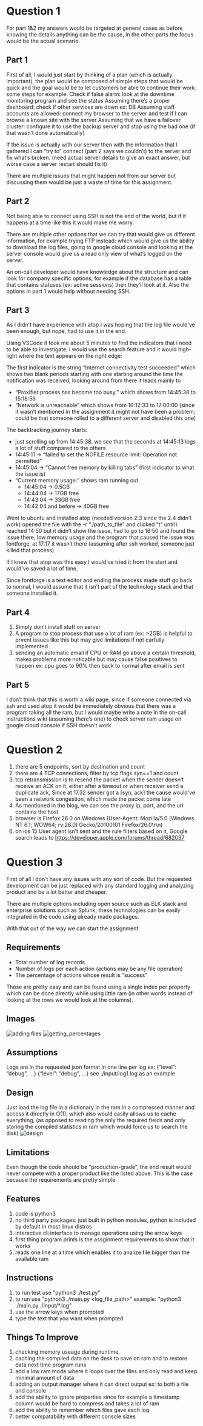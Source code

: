 # Question 1
For part 1&2 my answers would be targeted at general cases as before knowing the details anything can be the cause, in the other parts the focus would be the actual scenario.

## Part 1
First of all, I would just start by thinking of a plan (which is actually important), the plan would be composed of simple steps that would be quick and the goal would be to let customers be able to continue their work. some steps for example:
Check if false alarm: look at the downtime monitoring program and see the status
Assuming there’s a proper dashboard: check if other services are down ex: DB
Assuming staff accounts are allowed: connect my browser to the server and test if I can browse a known site with the server
Assuming that we have a failover cluster: configure it to use the backup server and stop using the bad one (if that wasn’t done automatically)

If the issue is actually with our server then with the information that I gathered I can “try to” connect (part 2 says we couldn’t) to the server and fix what’s broken. (need actual server details to give an exact answer, but worse case a server restart should fix it)

There are multiple issues that might happen not from our server but discussing them would be just a waste of time for this assignment.

## Part 2
Not being able to connect using SSH is not the end of the world, but if it happens at a time like this it would make me worry.

There are multiple other options that we can try that would give us different information, for example trying FTP instead: which would give us the ability to download the log files, going to google cloud console and looking at the server console would give us a read only view of what’s logged on the server.

An on-call developer would have knowledge about the structure and can look for company specific options, for example if the database has a table that contains statuses (ex: active sessions) then they’ll look at it. Also the options in part 1 would help without needing SSH.

## Part 3
As I didn't have experience with atop I was hoping that the log file would’ve been enough, but nope, had to use it in the end.

Using VSCode it took me about 5 minutes to find the indicators that i need to be able to investigate, i would use the search feature and it would high-light where the text appears on the right edge:

The first indicator is the string “Internet connectivity test succeeded” which shows two blank periods starting with one starting around the time the notification was received, looking around from there it leads mainly to
* “Proxifier process has become too busy.” which shows from 14:45:38 to 15:18:58
* “Network is unreachable” which shows from 16:12:33 to 17:00:00 (since it wasn’t mentioned in the assignment it might not have been a problem; could be that someone rolled to a different server and disabled this one)

The backtracking journey starts: 
* just scrolling up from 14:45:38, we see that the seconds at 14:45:13 logs a lot of stuff compared to the others
* 14:45:11 -> “failed to set the NOFILE resource limit: Operation not permitted”
* 14:45:04 -> “Cannot free memory by killing tabs” (first indicator to what the issue is)
* “Current memory usage:” shows ram running out
  * 14:45:04 -> 0.5GB
  * 14:44:04 -> 17GB free
  * 14:43:04 -> 33GB free
  * 14:42:04 and before -> 40GB free

Went to ubuntu and installed atop (needed version 2.3 since the 2.4 didn’t work) opened the file with the -r “./path_to_file” and clicked “t” until i reached 14:50 but it didn’t show the issue, had to go to 16:50 and found the issue there, low memory usage and the program that caused the issue was fontforge, at 17:17 it wasn’t there (assuming after ssh worked, someone just killed that process)

If I knew that atop was this easy I would've tried it from the start and would’ve saved a lot of time.

Since fontforge is a text editor and ending the process made stuff go back to normal, I would assume that it isn’t part of the technology stack and that someone installed it.

## Part 4
1. Simply don’t install stuff on server
2. A program to stop process that use a lot of ram (ex: >2GB) is helpful to prvent issues like this but may give limitations if not carfully implemented
3. sending an automatic email if CPU or RAM go above a certain threshold, makes problems more noticable but may cause false positives to happen ex: cpu goes to 90% then back to normal after email is sent

## Part 5
I don’t think that this is worth a wiki page, since if someone connected via ssh and used atop it would be immediately obvious that there was a program taking all the ram, but I would maybe write a note in the on-call instructions wiki (assuming there’s one) to check server ram usage on google cloud console if SSH doesn’t work.

# Question 2

1. there are 5 endpoints, sort by destination and count
2. there are 4 TCP connections, filter by tcp.flags.syn==1 and count
3. tcp retransmission is to resend the packet when the sender doesn’t receive an ACK on it, either after a timeout or when receiver send a duplicate ack, Since at 17.32 sender got a [syn, ack] the cause would’ve been a network congestion, which made the packet come late
4. As mentioned in the blog, we can see the proxy ip, port, and the uri contains the host
5. browser is Firefox 26.0 on Windows (User-Agent: Mozilla/5.0 (Windows NT 6.1; WOW64; rv:26.0) Gecko/20100101 Firefox/26.0\r\n)
6. on ios 15 User agent isn’t sent and the rule filters based on it, Google search leads to https://developer.apple.com/forums/thread/682037

# Question 3
First of all I don’t have any issues with any sort of code. But the requested development can be just replaced with any standard logging and analyzing product and be a lot better and cheaper.

There are multiple options including open source such as ELK stack and enterprise solutions such as Splunk, these technologies can be easily integrated in the code using already made packages.

With that out of the way we can start the assignment
## Requirements
* Total number of log records 
* Number of logs per each action (actions may be any file operation) 
* The percentage of actions whose result is “success”

Those are pretty easy and can be found using a single index per property which can be done directly while using little ram (in other words instead of looking at the rows we would look at the columns).

## Images
![adding files](./images/example_add_file.png)
![getting_percentages](./images/example_get_percentage.png)

## Assumptions
Logs are in the requested json format in one line per log ex:
{“level”: “debug”, ...}
{“level”: “debug”, ...}
see ./input/log1.log as an example

## Design
Just load the log file in a dictionary in the ram in a compressed manner and access it directly in O(1), which also would easily allows us to cache everything, (as opposed to reading the only the required fields and only storing the compiled statistics in ram which would force us to search the disk)
![design](./images/design.png)

## Limitations
Even though the code should be “production-grade”, the end result would never compete with a proper product like the listed above. This is the case because the requirements are pretty simple.

## Features
1. code is python3
2. no third party packages: just built in python modules, python is included by default in most linux distros
3. interactive cli interface to manage operations using the arrow keys
4. first thing program prints is the assginment requirements to show that it works
5. reads one line at a time which enables it to analize file bigger than the available ram

## Instructions
1. to run test use "python3 ./test.py"
2. to run use "python3 ./main.py <log_file_path>" example: "python3 ./main.py ./input/*.log"
3. use the arrow keys when prompted
4. type the text that you want when prompted

## Things To Improve
1. checking memory useage during runtime
2. caching the compiled data on the desk to save on ram and to restore data next time program runs
3. add a low ram mode where it loops over the files and only read and keep minimal amount of data
4. adding an output manager where it can direct output ex: to both a file and console
5. add the ability to ignore properties since for example a timestamp column would be hard to compress and takes a lot of ram
6. add the ability to remember which files gave each log
7. better compatability with different console sizes
